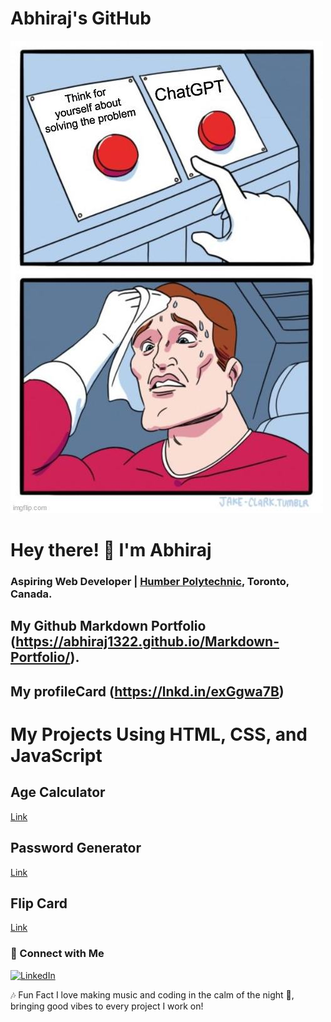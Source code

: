 # Abhiraj's GitHub
![Banner](./hwc837s4h3xd1.jpeg)
# Hey there! 👋 I'm Abhiraj

### Aspiring Web Developer | [Humber Polytechnic](https://humber.ca/), Toronto, Canada.


## My Github Markdown Portfolio (https://abhiraj1322.github.io/Markdown-Portfolio/).
## My profileCard               (https://lnkd.in/exGgwa7B)

# My Projects Using HTML, CSS, and JavaScript

## Age Calculator  
[Link](https://lnkd.in/euhKanDG)

## Password Generator  
[Link](https://lnkd.in/euhKanDG)

## Flip Card  
[Link](https://lnkd.in/ebBh2RKe)

### 💼 Connect with Me
[![LinkedIn](https://img.shields.io/badge/LinkedIn-Connect-blue)](https://www.linkedin.com/in/abhiraj-abhiraj-6129402b6/edit/forms/intro/new/?profileFormEntryPoint=PROFILE_SECTION)

🎶 Fun Fact
I love making music and coding in the calm of the night 🌙, bringing good vibes to every project I work on!
                                          
